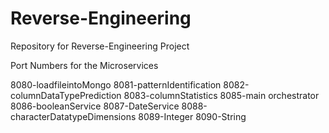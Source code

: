 # Reverse-Engineering
Repository for Reverse-Engineering Project

Port Numbers for the Microservices

8080-loadfileintoMongo
8081-patternIdentification
8082-columnDataTypePrediction
8083-columnStatistics
8085-main orchestrator
8086-booleanService
8087-DateService
8088-characterDatatypeDimensions
8089-Integer
8090-String

